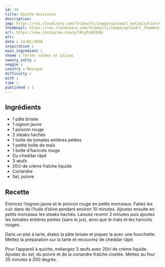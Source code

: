 ```yaml
---
id: 24
title: Quiche mexicaine
description: 
img: https://res.cloudinary.com/thibaults/image/upload/t_optimisation/v1600517955/Recipes/20200514_quiche_mexicaine.jpg
thumbnail: https://res.cloudinary.com/thibaults/image/upload/t_thumbnail_josie/v1600517955/Recipes/20200514_quiche_mexicaine.jpg
url: https://www.instagram.com/p/CALgfe6CEGB/
alt: 
date : 14/05/2020
inspiration :
main_ingredient : 
theme : Tartes salées et pizzas
sweety_salty : 
veggie : 
country : Mexique
difficulty :
with : 
time : 
published : 1
---
```


## Ingrédients
 - 1 pâte brisée
 - 1 oignon jaune
 - 1 poivron rouge
 - 2 steaks hachés
 - 1 boîte de tomates entières pelées
 - 1 petite boîte de maïs
 - 1 boîte d’haricots rouge
 - Du cheddar râpé
 - 3 œufs
 - 20cl de crème fraîche liquide
 - Coriandre
 - Sel, poivre

## Recette
Émincez l’oignon jaune et le poivron rouge en petits morceaux. Faites les cuir dans de l’huile d’olive pendant environ 10 minutes. Ajoutez ensuite en petits morceaux les steaks hachés. Laissez revenir 2 minutes puis ajoutez les tomates entières pelées (sans le jus), ainsi que le maïs et les haricots rouges.

Dans un plat à tarte, étalez la pâte brisée et piquez la avec une fourchette. Mettez la préparation sur la tarte et recouvrez de cheddar râpé.

Pour l’appareil à quiche, mélangez 3 œufs avec 20cl de crème liquide. Ajoutez du sel, du poivre et de la coriandre fraîche ciselée. Mettez au four 35 minutes à 200 degrés.
